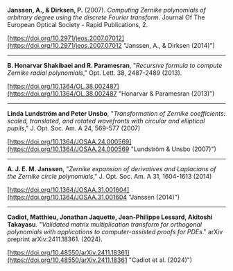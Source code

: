 **Janssen, A., & Dirksen, P.** (2007). *Computing Zernike polynomials of arbitrary degree using the discrete Fourier transform*. Journal Of The European Optical Society - Rapid Publications, 2.

[https://doi.org/10.2971/jeos.2007.07012](https://doi.org/10.2971/jeos.2007.07012 "Janssen, A., & Dirksen (2014)")

----

**B. Honarvar Shakibaei and R. Paramesran**, "*Recursive formula to compute Zernike radial polynomials*," Opt. Lett.  38, 2487-2489 (2013).

[https://doi.org/10.1364/OL.38.002487](https://doi.org/10.1364/OL.38.002487 "Honarvar & Paramesran (2013)")

----

**Linda Lundström and Peter Unsbo**, "*Transformation of Zernike coefficients: scaled, translated, and rotated wavefronts with circular and elliptical pupils*," J. Opt. Soc. Am. A 24, 569-577 (2007)

[https://doi.org/10.1364/JOSAA.24.000569](https://doi.org/10.1364/JOSAA.24.000569 "Lundström & Unsbo (2007)")

----

**A. J. E. M. Janssen**, "*Zernike expansion of derivatives and Laplacians of the Zernike circle polynomials*," J. Opt. Soc. Am. A 31, 1604-1613 (2014)

[https://doi.org/10.1364/JOSAA.31.001604](https://doi.org/10.1364/JOSAA.31.001604 "Janssen (2014)")

----

**Cadiot, Matthieu, Jonathan Jaquette, Jean-Philippe Lessard, Akitoshi Takayasu**. "*Validated matrix multiplication transform for orthogonal polynomials with applications to computer-assisted proofs for PDEs*." arXiv preprint arXiv:2411.18361. (2024).

[https://doi.org/10.48550/arXiv.2411.18361](https://doi.org/10.48550/arXiv.2411.18361 "Cadiot et al. (2024)")
